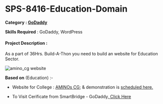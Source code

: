 # SPS-8416-Education-Domain

**Category : <a href= "https://godaddyacademy.com/"> GoDaddy </a>**

**Skills Required** : GoDaddy, WordPress

#### Project Description :
As a part of 36Hrs. Build-A-Thon you need to build an website for Education Sector.

![amino_cg website](https://user-images.githubusercontent.com/75872316/110134232-2bc83c80-7df3-11eb-8de7-7ef2c4d54732.JPG)

**Based on** (Education) :-

- Website for College : <a href = "https://ygf.b95.myftpupload.com/"> AMINOs CG</a>; & demonstration is <a href= "https://drive.google.com/file/d/1dXVjMzaTxKXT3tw1LeoPj_Y9oo5TguhJ/view?usp=sharing"> scheduled here.</a>

- To Visit Cerificate from SmartBridge - GoDaddy,<a href= "https://smartinternz.com/badge_projects/certificates/f2fc990265c712c49d51a18a32b39f0c"> Click Here </a>
